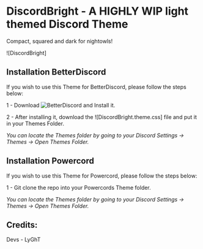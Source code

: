 # DiscordBright - A HIGHLY WIP light themed Discord Theme

Compact, squared and dark for nightowls!

![DiscordBright]


## Installation BetterDiscord

If you wish to use this Theme for BetterDiscord, please follow the steps below:

1 - Download ![BetterDiscord](https://github.com/rauenzi/BetterDiscordApp/releases) and Install it.

2 - After installing it, download the ![DiscordBright.theme.css] file and put it in your Themes Folder.

*You can locate the Themes folder by going to your Discord Settings -> Themes -> Open Themes Folder.*

## Installation Powercord
If you wish to use this Theme for Powercord, please follow the steps below:

1 -  Git clone the repo into your Powercords Theme folder.

*You can locate the Themes folder by going to your Discord Settings -> Themes -> Open Themes Folder.*

## Credits:

Devs - LyGhT


